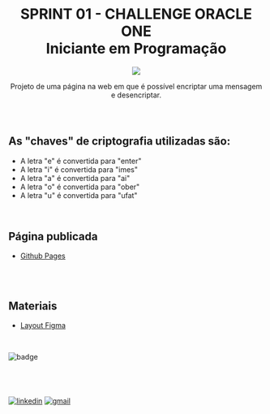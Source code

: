 <h1 align="center">SPRINT 01 - CHALLENGE ORACLE ONE <br>Iniciante em Programação</h1>
<p align="center">
<img src="http://img.shields.io/static/v1?label=STATUS&message=FINALIZADO&color=GREEN&style=for-the-badge"/>
</p>
<p align="center">Projeto de uma página na web em que é possível encriptar uma mensagem e desencriptar.</p>
<br>

#
## As "chaves" de criptografia utilizadas são:
- A letra "e" é convertida para "enter"<br>
- A letra "i" é convertida para "imes"<br>
- A letra "a" é convertida para "ai"<br>
- A letra "o" é convertida para "ober"<br>
- A letra "u" é convertida para "ufat"<br>
<br>

## Página publicada
- [Github Pages](https://paulajardimf.github.io/challenge-oracle-one/) 
<br>
<br>

## Materiais 

 - [Layout Figma](https://www.figma.com/file/tvFEYhVfZTjdJ5P24RGV21/Alura-Challenge---Desafio-1---L%C3%B3gica?node-id=16%3A802)
<br>

![badge](https://d335luupugsy2.cloudfront.net/cms%2Ffiles%2F10224%2F1644515575BADGE_2.png?utm_campaign=alura_latam_-_challenge_email_projeto_1_br&utm_medium=email&utm_source=RD+Station)

#
<br>

[![linkedin](https://img.shields.io/badge/linkedin-0A66C2?style=for-the-badge&logo=linkedin&logoColor=white)](https://www.linkedin.com/in/paulajardimf/)
[![gmail](https://img.shields.io/badge/Gmail-D14836?style=for-the-badge&logo=gmail&logoColor=white)](mailto:paulajardimf@gmail.com)
